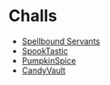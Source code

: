 # Challs

* [Spellbound Servants](https://github.com/Vsmzin/HackTheBox-Writeups/blob/main/HackTheBoo2023-Practice/Web/Spellbound%20Servants.Md)
* [SpookTastic](https://github.com/Vsmzin/HackTheBox-Writeups/blob/main/HackTheBoo2023-Practice/Web/spooktastic.md)
* [PumpkinSpice](https://github.com/Vsmzin/HackTheBox-Writeups/blob/main/HackTheBoo2023-Practice/Web/pumpkinspice.md)
* [CandyVault](https://github.com/Vsmzin/HackTheBox-Writeups/blob/main/HackTheBoo2023-Practice/Web/CandyVault.md)
